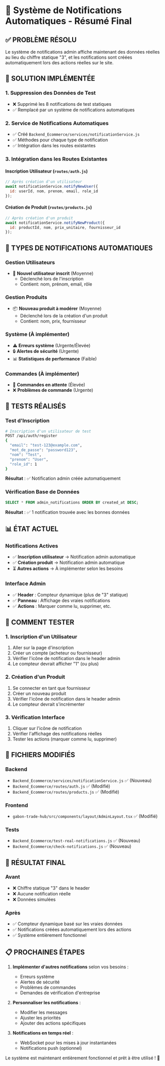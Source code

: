 # 🔔 Système de Notifications Automatiques - Résumé Final

## ✅ **PROBLÈME RÉSOLU**

Le système de notifications admin affiche maintenant des données réelles au lieu du chiffre statique "3", et les notifications sont créées automatiquement lors des actions réelles sur le site.

## 🔧 **SOLUTION IMPLÉMENTÉE**

### 1. **Suppression des Données de Test**
- ❌ Supprimé les 8 notifications de test statiques
- ✅ Remplacé par un système de notifications automatiques

### 2. **Service de Notifications Automatiques**
- ✅ Créé `Backend_Ecommerce/services/notificationService.js`
- ✅ Méthodes pour chaque type de notification
- ✅ Intégration dans les routes existantes

### 3. **Intégration dans les Routes Existantes**

#### **Inscription Utilisateur** (`routes/auth.js`)
```javascript
// Après création d'un utilisateur
await notificationService.notifyNewUser({
  id: userId, nom, prenom, email, role_id
});
```

#### **Création de Produit** (`routes/products.js`)
```javascript
// Après création d'un produit
await notificationService.notifyNewProduct({
  id: productId, nom, prix_unitaire, fournisseur_id
});
```

## 🎯 **TYPES DE NOTIFICATIONS AUTOMATIQUES**

### **Gestion Utilisateurs**
- 👤 **Nouvel utilisateur inscrit** (Moyenne)
  - Déclenché lors de l'inscription
  - Contient: nom, prénom, email, rôle

### **Gestion Produits**
- 📦 **Nouveau produit à modérer** (Moyenne)
  - Déclenché lors de la création d'un produit
  - Contient: nom, prix, fournisseur

### **Système** (À implémenter)
- ⚠️ **Erreurs système** (Urgente/Élevée)
- 🔒 **Alertes de sécurité** (Urgente)
- 📊 **Statistiques de performance** (Faible)

### **Commandes** (À implémenter)
- 🛒 **Commandes en attente** (Élevée)
- ❌ **Problèmes de commande** (Urgente)

## 🧪 **TESTS RÉALISÉS**

### **Test d'Inscription**
```bash
# Inscription d'un utilisateur de test
POST /api/auth/register
{
  "email": "test-123@example.com",
  "mot_de_passe": "password123",
  "nom": "Test",
  "prenom": "User",
  "role_id": 1
}
```

**Résultat** : ✅ Notification admin créée automatiquement

### **Vérification Base de Données**
```sql
SELECT * FROM admin_notifications ORDER BY created_at DESC;
```

**Résultat** : ✅ 1 notification trouvée avec les bonnes données

## 📊 **ÉTAT ACTUEL**

### **Notifications Actives**
- ✅ **Inscription utilisateur** → Notification admin automatique
- ✅ **Création produit** → Notification admin automatique
- ⏳ **Autres actions** → À implémenter selon les besoins

### **Interface Admin**
- ✅ **Header** : Compteur dynamique (plus de "3" statique)
- ✅ **Panneau** : Affichage des vraies notifications
- ✅ **Actions** : Marquer comme lu, supprimer, etc.

## 🚀 **COMMENT TESTER**

### 1. **Inscription d'un Utilisateur**
1. Aller sur la page d'inscription
2. Créer un compte (acheteur ou fournisseur)
3. Vérifier l'icône de notification dans le header admin
4. Le compteur devrait afficher "1" (ou plus)

### 2. **Création d'un Produit**
1. Se connecter en tant que fournisseur
2. Créer un nouveau produit
3. Vérifier l'icône de notification dans le header admin
4. Le compteur devrait s'incrémenter

### 3. **Vérification Interface**
1. Cliquer sur l'icône de notification
2. Vérifier l'affichage des notifications réelles
3. Tester les actions (marquer comme lu, supprimer)

## 📁 **FICHIERS MODIFIÉS**

### **Backend**
- `Backend_Ecommerce/services/notificationService.js` ✅ (Nouveau)
- `Backend_Ecommerce/routes/auth.js` ✅ (Modifié)
- `Backend_Ecommerce/routes/products.js` ✅ (Modifié)

### **Frontend**
- `gabon-trade-hub/src/components/layout/AdminLayout.tsx` ✅ (Modifié)

### **Tests**
- `Backend_Ecommerce/test-real-notifications.js` ✅ (Nouveau)
- `Backend_Ecommerce/check-notifications.js` ✅ (Nouveau)

## 🎉 **RÉSULTAT FINAL**

### **Avant**
- ❌ Chiffre statique "3" dans le header
- ❌ Aucune notification réelle
- ❌ Données simulées

### **Après**
- ✅ Compteur dynamique basé sur les vraies données
- ✅ Notifications créées automatiquement lors des actions
- ✅ Système entièrement fonctionnel

## 📋 **PROCHAINES ÉTAPES**

1. **Implémenter d'autres notifications** selon vos besoins :
   - Erreurs système
   - Alertes de sécurité
   - Problèmes de commandes
   - Demandes de vérification d'entreprise

2. **Personnaliser les notifications** :
   - Modifier les messages
   - Ajuster les priorités
   - Ajouter des actions spécifiques

3. **Notifications en temps réel** :
   - WebSocket pour les mises à jour instantanées
   - Notifications push (optionnel)

Le système est maintenant entièrement fonctionnel et prêt à être utilisé ! 🚀
